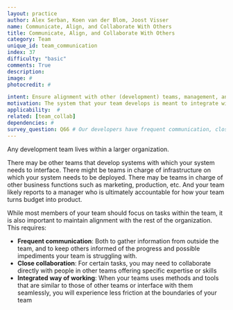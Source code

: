 ```yaml
---
layout: practice
author: Alex Serban, Koen van der Blom, Joost Visser
name: Communicate, Align, and Collaborate With Others
title: Communicate, Align, and Collaborate With Others
category: Team
unique_id: team_communication
index: 37
difficulty: "basic"
comments: True
description:
image: #
photocredit: #

intent: Ensure alignment with other (development) teams, management, and external stakeholders. #
motivation: The system that your team develops is meant to integrate with other systems within the context of a wider organization. this requires communication, alignment, and collaboration with others outside the team.
applicability:  #
related: [team_collab]
dependencies: #
survey_question: Q66 # Our developers have frequent communication, close collaboration, and integrated way of working with IT operations staff.
---
```


Any development team lives within a larger organization.

There may be other teams that develop systems with which your system needs to interface. There might be teams in charge of infrastructure on which your system needs to be deployed. There may be teams in charge of other business functions such as marketing, production, etc. And your team likely reports to a manager who is ultimately accountable for how your team turns budget into product.

While most members of your team should focus on tasks within the team, it is also important to maintain alignment with the rest of the organization. This requires:
- **Frequent communication**: Both to gather information from outside the team, and to keep others informed of the progress and possible impediments your team is struggling with.
- **Close collaboration**: For certain tasks, you may need to collaborate directly with people in other teams offering specific expertise or skills
- **Integrated way of working**: When your teams uses methods and tools that are similar to those of other teams or interface with them seamlessly, you will experience less friction at the boundaries of your team
